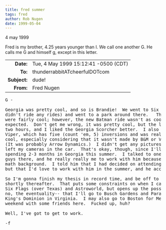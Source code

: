 ```yaml
---
title: fred summer
tags: fred
author: Rob Nugen
date: 1999-05-04
---
```


<p class=date>4 may 1999</p>

<p>Fred is my brother, 4.25 years younger than I.  We call one another G.  He calls me G and himself g, except in this letter.

<p><table border="0">
<tr><td align="right"><b>Date:</b></td><td>Tue, 4 May 1999 15:12:41 -0500 (CDT)</td></tr>
<tr><td align="right"><b>To:</b></td><td>thunderrabbitATcheerfulDOTcom</td></tr>
<tr><td align="right"><b>Subject:</b></td><td>dude!</td></tr>
<tr><td align="right"><b>From:</b></td><td>Fred Nugen</td></tr>
</table>

<pre>
G -

Georgia was pretty cool, and so is Brandie!  We went to Six Flags (she
didn't ride any rides) and went to a park around there.   The rides
were fairly cool; however, the new Batman ride wasn't as cool as I had
expected.  Don't get me wrong, it was pretty cool, but the line was
two hours, and I liked the Georgia Scorcher better.  I also rode
Viper, which has five (count 'em, 5) inversions and was really quite
cool, especially considering that it wasn't made by B&M or Vekoma.
(It was probably Arrow Dynamics.)  I didn't get any pictures, as I
left my cameras in the car.  That's okay, though, since I'll be
spending 2-3 months in Georgia this summer.  I talked to one of the
guys there, and he really really me to work with him because of my
math background.  I told him that I had decided on attending Stanford,
but that I'd love to work with him in the summer, and he accepted!  

So I'm gonna finish my thesis in record time, and be off to Georgia
shortly thereafter.  That puts some constraints on when I can go to
Six Flags (over Texas) and Astroworld, but opens up the possibility--
no, the eventuality-- that I'll go to Busch Gardens and Paramount's
King's Dominion in Virginia.  I may also go to Boston for Memorial Day
weekend with some friends here.  Fucked up, huh?  

Well, I've got to get to work.  

-f
</pre>
